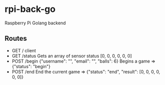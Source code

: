 # rpi-back-go
Raspberry Pi Golang backend

## Routes

* GET / client
* GET /status Gets an array of sensor status [0, 0, 0, 0, 0, 0]
* POST /begin {"username": "", "email": "", "balls": 6} Begins a game => {"status": "begin"}
* POST /end End the current game => {"status": "end", "result": [0, 0, 0, 0, 0, 0]}
